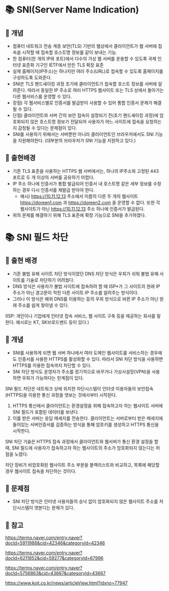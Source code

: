 # 📚 SNI(Server Name Indication)

## 📌 개념

- 컴퓨터 네트워크 전송 계층 보안(TLS) 기반의 웹상에서 클라이언트가 웹 서버에 접속을 시작할 때 접속할 호스트명 정보를 같이 보내는 기능.
- 한 컴퓨터(한 개의 IP와 포트)에서 다수의 가상 웹 서버를 운용할 수 있도록 국제 인터넷 표준화 기구인 IETF에서 만든 TLS 확장 표준
- 실제 홈페이지(IP주소)는 하나지만 여러 주소(URL)로 접속할 수 있도록 홈페이지를 구성하도록 도와준다.
- SNI은 TLS 핸드셰이킹 과정 초기에 클라이언트가 접속할 호스트 정보를 서버에 알려준다. 따라서 동일한 IP 주소로 여러 HTTPS 웹사이트 또는 TLS 상에서 돌아가는 다른 웹서비스를 운영할 수 있다.
- 장점) 각 웹서비스별로 인증서를 발급받아 사용할 수 있어 통합 인증서 문제가 해결될 수 있다.
- 단점) 클라이언트와 서버 간의 보안 접속이 설정되기 전(초기 핸드셰이킹 과정)에 암호화되지 않은 호스트명 정보가 전달되어 사용자가 어느 사이트에 접속을 요청하는지 감청될 수 있다는 문제점이 있다.
- SNI를 사용하기 위해서는 서버뿐만 아니라 클라이언트인 브라우저에서도 SNI 기능을 지원해야한다. (대부분의 브라우저가 SNI 기능을 지원하고 있다.)

## 📌 출현배경

- 기존 TLS 표준을 사용하는 HTTPS 웹 서버에서는, 하나의 IP주소와 고정된 443 포트로 두 개 이상의 서버를 공유하기 어렵다.
- IP 주소 하나에 인증서가 통합 발급되어 인증서 내 호스트명 같은 세부 정보를 수정하는 경우 다시 인증서를 재발급 받아야 한다.
  - 예시) https://10.11.12.13 주소에서 이름의 다른 두 개의 웹사이트 https://doreen1.com 과 https://doreen2.com 을 운영할 수 없다. 또한 각 웹사이트가 아닌 https://10.11.12.13 주소 하나에 인증서가 발급된다.
- 위의 문제를 해결하기 위해 TLS 표준에 확장 기능으로 SNI을 추가하였다.

# 📚 SNI 필드 차단

## 📌 출현 배경

- 기존 불법 유해 사이트 차단 방식이었던 DNS 차단 방식은 우회가 쉬워 불법 유해 사이트를 기술로 차단하기 어려웠다.
- DNS 방식은 사용자가 불법 사이트에 접속하려 할 때 ISP\*가 그 사이트의 원래 IP주소가 아닌 경고문이 적힌 다른 사이트 IP 주소를 알려주는 방식이다.
- 그러나 이 방식은 해외 DNS를 이용하는 등의 우회 방식으로 바뀐 IP 주소가 아닌 원래 주소를 쉽게 찾아낼 수 있다.

(ISP: 개인이나 기업에게 인터넷 접속 서비스, 웹 사이트 구축 등을 제공하는 회사를 말한다. 예시로는 KT, SK브로드밴드 등이 있다.)

## 📌 개념

- SNI를 사용하게 되면 웹 서버 하나에서 여러 도메인 웹사이트를 서비스하는 경우에도 인증서를 사용한 HTTPS를 활성화할 수 있다. 따라서 SNI 차단 방식을 사용하면 HTTPS를 이용한 접속까지 차단할 수 있다.
- SNI 차단 방식도 운영자가 주소를 정기적으로 바꾸거나 가상사설망(VPN)을 사용하면 우회가 가능하다는 한계점이 있다.

SNI 필드 차단은 네트워크 상에 위치한 차단시스템이 인터넷 이용자들의 보안접속(HTTPS)을 이용한 통신 과정을 엿보는 것에서부터 시작된다.

1. HTTPS 통신에서 클라이언트는 환경설정을 위해 접속하고자 하는 웹사이트 서버에 SNI 필드가 포함된 데이터를 보낸다.
2. 이를 받은 서버는 응답 메세지를 전송한다. 클라이언트는 서버로부터 받은 메세지에 들어있는 서버인증서를 검증하는 방식을 통해 암호키를 생성하고 HTTPS 통신을 시작한다.

SNI 차단 기술은 HTTPS 접속 과정에서 클라이언트와 웹서버가 통신 환경 설정을 할 때, SNI 필드에 사용자가 접속하고자 하는 웹사이트의 주소가 암호화되지 않는다는 허점을 노렸다.

차단 장비가 비암호화된 웹사이트 주소 부분을 블랙리스트와 비교하고, 목록에 해당할 경우 웹사이트 접속을 차단하는 것이다.

## 📌 문제점

- SNI 차단 방식은 인터넷 사용자들의 승낙 없이 암호화되지 않은 웹사이트 주소를 차단시스템이 엿본다는 문제가 있다.

## 💌 참고

https://terms.naver.com/entry.naver?docId=5911988&cid=42346&categoryId=42346

https://terms.naver.com/entry.naver?docId=6211852&cid=59277&categoryId=67996

https://terms.naver.com/entry.naver?docId=5756863&cid=43667&categoryId=43667

https://www.koit.co.kr/news/articleView.html?idxno=77947
